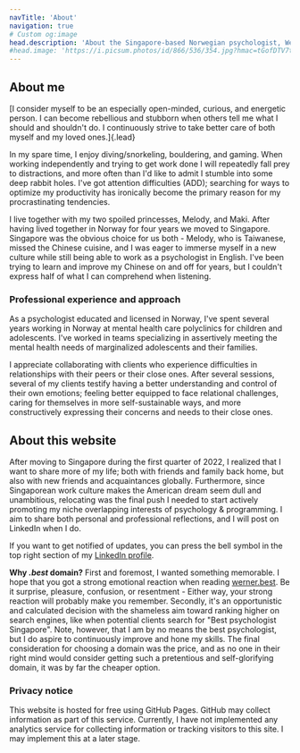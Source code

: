 ```yaml
---
navTitle: 'About'
navigation: true
# Custom og:image
head.description: 'About the Singapore-based Norwegian psychologist, Werner Sævland'
#head.image: 'https://i.picsum.photos/id/866/536/354.jpg?hmac=tGofDTV7tl2rprappPzKFiZ9vDh5MKj39oa2D--gqhA'
---
```


## About me

[I consider myself to be an especially open-minded, curious, and energetic person. I can become rebellious and stubborn when others tell me what I should and shouldn't do. I continuously strive to take better care of both myself and my loved ones.]{.lead}

In my spare time, I enjoy diving/snorkeling, bouldering, and gaming. When working independently and trying to get work done I will repeatedly fall prey to distractions, and more often than I'd like to admit I stumble into some deep rabbit holes. I've got attention difficulties (ADD); searching for ways to optimize my productivity has ironically become the primary reason for my procrastinating tendencies.

I live together with my two spoiled princesses, Melody, and Maki. After having lived together in Norway for four years we moved to Singapore. Singapore was the obvious choice for us both - Melody, who is Taiwanese, missed the Chinese cuisine, and I was eager to immerse myself in a new culture while still being able to work as a psychologist in English. I've been trying to learn and improve my Chinese on and off for years, but I couldn't express half of what I can comprehend when listening.

### Professional experience and approach

As a psychologist educated and licensed in Norway, I've spent several years working in Norway at mental health care polyclinics for children and adolescents. I've worked in teams specializing in assertively meeting the mental health needs of marginalized adolescents and their families.

I appreciate collaborating with clients who experience difficulties in relationships with their peers or their close ones. After several sessions, several of my clients testify having a better understanding and control of their own emotions; feeling better equipped to face relational challenges, caring for themselves in more self-sustainable ways, and more constructively expressing their concerns and needs to their close ones.

## About this website

After moving to Singapore during the first quarter of 2022, I realized that I want to share more of my life; both with friends and family back home, but also with new friends and acquaintances globally. Furthermore, since Singaporean work culture makes the American dream seem dull and unambitious, relocating was the final push I needed to start actively promoting my niche overlapping interests of psychology & programming. I aim to share both personal and professional reflections, and I will post on LinkedIn when I do.

If you want to get notified of updates, you can press the bell symbol in the top right section of my [LinkedIn profile](https://www.linkedin.com/in/werners/).

**Why *.best* domain?** First and foremost, I wanted something memorable. I hope that you got a strong emotional reaction when reading [werner.best](http://werner.best). Be it surprise, pleasure, confusion, or resentment - Either way, your strong reaction will probably make you remember. Secondly, it's an opportunistic and calculated decision with the shameless aim toward ranking higher on search engines, like when potential clients search for "Best psychologist Singapore". Note, however, that I am by no means the best psychologist, but I do aspire to continuously improve and hone my skills. The final consideration for choosing a domain was the price, and as no one in their right mind would consider getting such a pretentious and self-glorifying domain, it was by far the cheaper option.

### Privacy notice
This website is hosted for free using GitHub Pages. GitHub may collect information as part of this service. Currently, I have not implemented any analytics service for collecting information or tracking visitors to this site. I may implement this at a later stage.

<!-- TODO: Disclose information collection. I.e. analytics, hosting, and potential third-party scripts -->